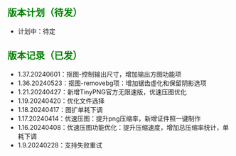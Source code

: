 
## <font color=green>版本计划（待发）</font>

- 计划中：待定


## <font color=green>版本记录（已发）</font>

- 1.37.20240601：抠图-控制输出尺寸，增加输出方图功能项
- 1.36.20240523：抠图-removebg项：增加锯齿虚化和保留阴影选项
- 1.21.20240427：新增TinyPNG官方无限速版，优速压图优化
- 1.19.20240420：优化文件选择
- 1.18.20240417：图扩单耗下调
- 1.17.20240414：优速压图：提升png压缩率，新增证件照一键制作
- 1.16.20240408：优速压图功能优化：提升压缩速度，增加总压缩率统计，单耗下调
- 1.9.20240228：支持失败重试

